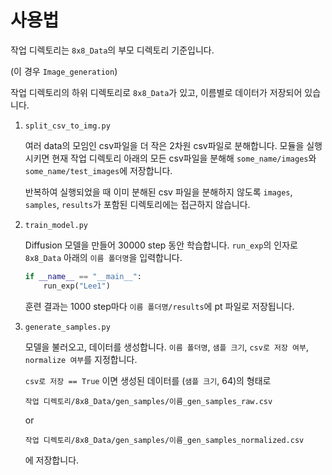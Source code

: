 # 사용법

작업 디렉토리는 `8x8_Data`의 부모 디렉토리 기준입니다.

(이 경우 `Image_generation`) 

작업 디렉토리의 하위 디렉토리로 `8x8_Data`가 있고, 이름별로 데이터가 저장되어 있습니다.

1. `split_csv_to_img.py` 
    
    여러 data의 모임인 csv파일을 더 작은 2차원 csv파일로 분해합니다. 모듈을 실행시키면 현재 작업 디렉토리 아래의 모든 csv파일을 분해해 `some_name/images`와 `some_name/test_images`에 저장합니다.

    반복하여 실행되었을 때 이미 분해된 csv 파일을 분해하지 않도록 `images`, `samples`, `results`가 포함된 디렉토리에는 접근하지 않습니다.


2. `train_model.py`

    Diffusion 모델을 만들어 30000 step 동안 학습합니다. `run_exp`의 인자로 `8x8_Data` 아래의 `이름 폴더명`을 입력합니다.
    
    ```python
    if __name__ == "__main__":
        run_exp("Lee1")
    ```

    훈련 결과는 1000 step마다 `이름 폴더명/results`에 pt 파일로 저장됩니다.


3. `generate_samples.py`
   
    모델을 불러오고, 데이터를 생성합니다. `이름 폴더명`, `샘플 크기`, `csv로 저장 여부`, `normalize 여부`를 지정합니다.

    `csv로 저장 == True` 이면 생성된 데이터를 (`샘플 크기`, 64)의 형태로  

     `작업 디렉토리/8x8_Data/gen_samples/이름_gen_samples_raw.csv`
     
     or

      `작업 디렉토리/8x8_Data/gen_samples/이름_gen_samples_normalized.csv`
     
     에 저장합니다.

